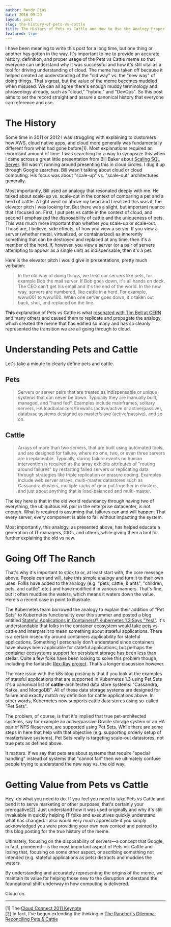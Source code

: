 ```yaml
---
author: Randy Bias
date: 2016-09-29
layout: post
slug: the-history-of-pets-vs-cattle
title: The History of Pets vs Cattle and How to Use the Analogy Properly
featured: true
---
```


I have been meaning to write this post for a long time, but one thing or another has gotten in the way. It's important to me to provide an accurate history, definition, and proper usage of the Pets vs Cattle meme so that everyone can understand why it was successful and how it's still vital as a tool for driving understanding of cloud. The meme has taken off because it helped created an understanding of the "old way" vs. the "new way" of doing things. That's great, but the value of the meme becomes muddied when misused. We can all agree there's enough muddy terminology and phraseology already, such as "cloud," "hybrid," and "DevOps". So this post aims to set the record straight and assure a canonical history that everyone can reference and use.

# The History

Some time in 2011 or 2012 I was struggling with explaining to customers how AWS, cloud native apps, and cloud more generally was fundamentally different from what had gone before[1]. Most explanations required an exorbitant amount of time. I was searching for a way to synopsize this when I came across a great little presentation from Bill Baker about [Scaling SQL Server](https://twitter.com/randybias/status/444306871545892864). Bill wasn't running around presenting this in cloud circles. I dug it up through Google searches. Bill wasn't talking about cloud or cloud computing. His focus was about "scale-up" vs. "scale-out" architectures generally.

Most importantly, Bill used an analogy that resonated deeply with me. He talked about scale-up vs. scale-out in the context of comparing a pet and a herd of cattle. A light went on above my head and I realized this was it, the elevator pitch I was looking for. But there was a slight, but important nuance that I focused on. First, I put pets vs cattle in the context of cloud, and second I emphasized the disposability of cattle and the uniqueness of pets. This was much more important than whether you scale-up or scale-out. Those are, I believe, side effects, of how you view a server. If you view a server (whether metal, virtualized, or containerized) as inherently something that can be destroyed and replaced at any time, then it's a member of the herd. If, however, you view a server (or a pair of servers attempting to appear as a single unit) as indispensable, then it's a pet.

Here is the elevator pitch I would give in presentations, pretty much verbatim:

> In the old way of doing things, we treat our servers like pets, for example Bob the mail server. If Bob goes down, it's all hands on deck. The CEO can't get his email and it's the end of the world. In the new way, servers are numbered, like cattle in a herd. For example, www001 to www100. When one server goes down, it's taken out back, shot, and replaced on the line.

**This** explanation of Pets vs Cattle is what [resonated with Tim Bell at CERN](https://twitter.com/noggin143/status/354666097691205633) and many others and caused them to replicate and propagate the analogy, which created the meme that has edified so many and has so cleanly represented the transition we are all going through to cloud.

# Understanding Pets and Cattle

Let's take a minute to clearly define pets and cattle.

## Pets

> Servers or server pairs that are treated as indispensable or unique systems that can never be down. Typically they are manually built, managed, and "hand fed". Examples include mainframes, solitary servers, HA loadbalancers/firewalls (active/active or active/passive), database systems designed as master/slave (active/passive), and so on.

## Cattle

> Arrays of more than two servers, that are built using automated tools, and are designed for failure, where no one, two, or even three servers are irreplaceable. Typically, during failure events no human intervention is required as the array exhibits attributes of "routing around failures" by restarting failed servers or replicating data through strategies like triple replication or erasure coding. Examples include web server arrays, multi-master datastores such as Cassandra clusters, multiple racks of gear put together in clusters, and just about anything that is load-balanced and multi-master.

The key here is that in the old world redundancy through having two of everything, the ubiquitous HA pair in the enterprise datacenter, is not enough. What is required is assuming that failures can and will happen. That every server, every component is able to fail without impacting the system.

Most importantly, this analogy, as presented above, has helped educate a generation of IT managers, CIOs, and others, while giving them a tool for further explaining the old vs new.

# Going Off The Ranch

That's why it's important to stick to or, at least start with, the core message above. People can and will, take this simple analogy and turn it to their own uses. Folks have added to the analogy (e.g. "pets, cattle, & ants", "children, pets, and cattle", etc.) and have modified it in various manners. That's fine, but it often muddies the waters, which means it waters down the value. Here's a recent case in point to illustrate.

The Kubernetes team borrowed the analogy to explain their addition of "Pet Sets" to Kubernetes functionality over this summer and posted a blog entitled [Stateful Applications in Containers!? Kubernetes 1.3 Says "Yes!"](http://blog.kubernetes.io/2016/07/stateful-applications-in-containers-kubernetes.html). It's understandable that folks in the container ecosystem would take pets vs cattle and interpret it to mean something about stateful applications. There is a certain insecurity around containers applicability for stateful applications. Something I personally don't understand since containers have always been applicable for stateful applications, but perhaps the container ecosystems support for persistent storage has been less than stellar. Quite a few folks have been looking to solve this problem though, including the fantastic [Rex-Ray project](https://github.com/emccode/rexray). That's a longer discussion however.

The core issue with the k8s blog posting is that if you look at the examples of stateful applications that are supported in Kubernetes 1.3 using Pet Sets it's a canonical list of **cattle**-architected data store systems: "Cassandra, Kafka, and MongoDB". All of these data storage systems are designed for failure and exactly match my definition for cattle applications above. In other words, Kubernetes now supports cattle data stores using so-called "Pet Sets".

The problem, of course, is that it's implied that true pet-architected systems, say for example an active/passive Oracle storage system or an HA pair of NFS fileservers, are supported using Pet Sets. While there are some steps in here that help with that objective (e.g. supporting orderly setup of master/slave systems), Pet Sets really is targeting scale-out datastores, not true pets as defined above.

It matters. If we say that pets are about systems that require "special handling" instead of systems that "cannot fail" then we ultimately confuse people trying to understand the new way vs. the old way.

# Getting Value from Pets vs Cattle

Hey, do what you need to do. If you feel you need to take Pets vs Cattle and bend it to serve marketing or other purposes, that's certainly your prerogative[2]. Just understand how it was used originally and why it's still invaluable in quickly helping IT folks and executives quickly understand what has changed. I also would very much appreciate if you simply acknowledged you were providing your own new context and pointed to this blog posting for the true history of the meme.

Ultimately, focusing on the disposability of servers—a concept that Google, in fact, pioneered—is the most important aspect of Pets vs. Cattle and losing that, focusing on some other aspect, or ascribing something not intended (e.g. stateful applications as pets) distracts and muddies the waters.

By understanding and accurately representing the origins of the meme, we maintain its value for helping those new to the disruption understand the foundational shift underway in how computing is delivered.

Cloud on.

* * *

[1] The [Cloud Connect 2011 Keynote](https://vimeo.com/21372341)  
[2] In fact, I've begun extending the thinking in [The Rancher's Dilemma: Reconciling Pets & Cattle](http://cloudscaling.com/blog/openstack/the-ranchers-dilemma/)
